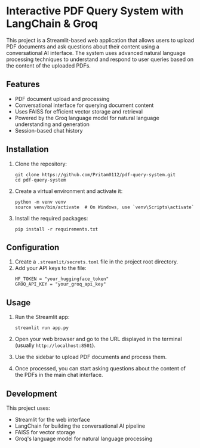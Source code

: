 # Interactive PDF Query System with LangChain & Groq
This project is a Streamlit-based web application that allows users to upload PDF documents and ask questions about their content using a conversational AI interface. The system uses advanced natural language processing techniques to understand and respond to user queries based on the content of the uploaded PDFs.

## Features

- PDF document upload and processing
- Conversational interface for querying document content
- Uses FAISS for efficient vector storage and retrieval
- Powered by the Groq language model for natural language understanding and generation
- Session-based chat history

## Installation

1. Clone the repository:
   ```
   git clone https://github.com/Pritam0112/pdf-query-system.git
   cd pdf-query-system
   ```

2. Create a virtual environment and activate it:
   ```
   python -m venv venv
   source venv/bin/activate  # On Windows, use `venv\Scripts\activate`
   ```

3. Install the required packages:
   ```
   pip install -r requirements.txt
   ```

## Configuration

1. Create a `.streamlit/secrets.toml` file in the project root directory.
2. Add your API keys to the file:
   ```
   HF_TOKEN = "your_huggingface_token"
   GROQ_API_KEY = "your_groq_api_key"
   ```

## Usage

1. Run the Streamlit app:
   ```
   streamlit run app.py
   ```

2. Open your web browser and go to the URL displayed in the terminal (usually `http://localhost:8501`).

3. Use the sidebar to upload PDF documents and process them.

4. Once processed, you can start asking questions about the content of the PDFs in the main chat interface.

## Development

This project uses:
- Streamlit for the web interface
- LangChain for building the conversational AI pipeline
- FAISS for vector storage
- Groq's language model for natural language processing
